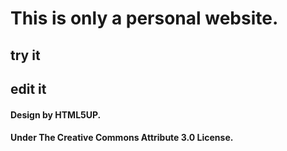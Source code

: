 # This is only a personal website.
## try it
## edit it

#### Design by HTML5UP.
#### Under The Creative Commons Attribute 3.0 License.

